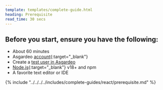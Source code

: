 ```yaml
---
template: templates/complete-guide.html
heading: Prerequisite
read_time: 30 secs
---
```


## Before you start, ensure you have the following:

* About 60 minutes
* Asgardeo [account](https://wso2.com/asgardeo/docs/get-started/create-asgardeo-account/){:target="_blank"}
* Create a [test user in Asgardeo](https://wso2.com/asgardeo/docs/guides/users/manage-users/#onboard-users)
* [Node.js](https://nodejs.org/en/download/package-manager){:target="_blank"} v18+ and npm
* A favorite text editor or IDE


{% include "../../../../includes/complete-guides/react/prerequisite.md" %}
